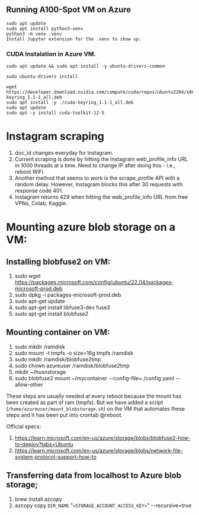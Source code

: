 
## Running A100-Spot VM on Azure
```
sudo apt update
sudo apt install python3-venv
python3 -m venv .venv
Install Jupyter extension for the .venv to show up. 
```

### CUDA Instalation in Azure VM. 
```
sudo apt update && sudo apt install -y ubuntu-drivers-common

sudo ubuntu-drivers install

wget https://developer.download.nvidia.com/compute/cuda/repos/ubuntu2204/x86_64/cuda-keyring_1.1-1_all.deb
sudo apt install -y ./cuda-keyring_1.1-1_all.deb
sudo apt update
sudo apt -y install cuda-toolkit-12-5
```

# Instagram scraping
1. doc_id changes everyday for Instagram.
2. Current scraping is done by hitting the Instagram web_profile_info URL in 1000 threads at a time. Need to change IP after doing this - i.e., reboot WiFi.
3. Another method that seems to work is the scrape_profile API with a random delay. However, Instagram blocks this after 30 requests with response code 401.
4. Instagram returns 429 when hitting the web_profile_info URL from free VPNs, Colab, Kaggle.

# Mounting azure blob storage on a VM:
## Installing blobfuse2 on VM:
1. sudo wget https://packages.microsoft.com/config/ubuntu/22.04/packages-microsoft-prod.deb
2. sudo dpkg -i packages-microsoft-prod.deb
3. sudo apt-get update
4. sudo apt-get install libfuse3-dev fuse3
5. sudo apt-get install blobfuse2

## Mounting container on VM:
1. sudo mkdir /ramdisk
2. sudo mount -t tmpfs -o size=16g tmpfs /ramdisk
3. sudo mkdir /ramdisk/blobfuse2tmp
4. sudo chown azureuser /ramdisk/blobfuse2tmp
5. mkdir ~/husnstorage
5. sudo blobfuse2 mount ~/mycontainer --config-file=./config.yaml --allow-other

These steps are usually needed at every reboot because the mount has been created as part of ram (tmpfs). But we have added a script (`/home/azureuser/mount_blobstorage.sh`) on the VM that automates these steps and it has been put into crontab @reboot.

Official specs:

1. https://learn.microsoft.com/en-us/azure/storage/blobs/blobfuse2-how-to-deploy?tabs=Ubuntu
2. https://learn.microsoft.com/en-us/azure/storage/blobs/network-file-system-protocol-support-how-to

## Transferring data from localhost to Azure blob storage;
1. brew install azcopy
2. azcopy copy `DIR_NAME` "`<STORAGE_ACCOUNT_ACCESS_KEY>`" --recursive=true